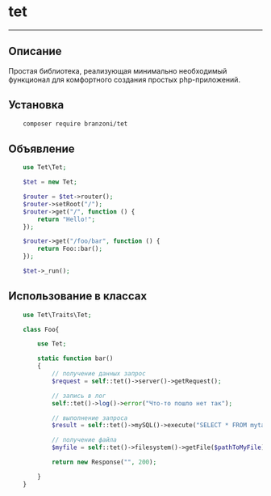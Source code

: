 # tet

---

## Описание
Простая библиотека, реализующая минимально необходимый функционал для комфортного создания простых php-приложений.

## Установка

```bash
    composer require branzoni/tet
```

## Объявление

```php
    use Tet\Tet;

    $tet = new Tet;

    $router = $tet->router();
    $router->setRoot("/");
    $router->get("/", function () {
        return "Hello!";
    });

    $router->get("/foo/bar", function () {
        return Foo::bar();
    });

    $tet->_run();

```

## Использование в классах

```php
    use Tet\Traits\Tet;

    class Foo{

        use Tet;

        static function bar()
        {
            // получение данных запрос
            $request = self::tet()->server()->getRequest();

            // запись в лог
            self::tet()->log()->error("Что-то пошло нет так");

            // выполнение запроса
            $result = self::tet()->mySQL()->execute("SELECT * FROM mytable");

            // получение файла
            $myfile = self::tet()->filesystem()->getFile($pathToMyFile);

            return new Response("", 200);

        }
    }

```